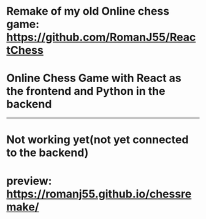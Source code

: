 # Remake of my old Online chess game: https://github.com/RomanJ55/ReactChess

# Online Chess Game with React as the frontend and Python in the backend

---
# Not working yet(not yet connected to the backend)
# preview: https://romanj55.github.io/chessremake/
